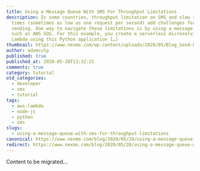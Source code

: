 ```yaml
---
title: Using a Message Queue With SMS For Throughput Limitations
description: In some countries, throughput limitation on SMS and slow request
  times (sometimes as low as one request per second) add challenges for bulk
  sending. One way to navigate these limitations is by using a message queue,
  such as AWS SQS. For this example, you create a serverless microservice on AWS
  Lambda using this Python application […]
thumbnail: https://www.nexmo.com/wp-content/uploads/2020/05/Blog_Send-Outgoing-SMS_1200x600.png
author: adamculp
published: true
published_at: 2020-05-28T13:32:21
comments: true
category: tutorial
old_categories:
  - developer
  - sms
  - tutorial
tags:
  - aws-lambda
  - node-js
  - python
  - sms
slugs:
  - using-a-message-queue-with-sms-for-throughput-limitations
canonical: https://www.nexmo.com/blog/2020/05/28/using-a-message-queue-with-sms-for-throughput-limitations
redirect: https://www.nexmo.com/blog/2020/05/28/using-a-message-queue-with-sms-for-throughput-limitations
---
```

Content to be migrated...